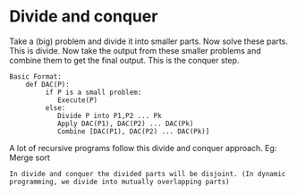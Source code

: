 # Divide and conquer

Take a (big) problem and divide it into smaller parts. Now solve these parts. This is divide. Now take the output from these smaller problems and combine them to get the final output. This is the conquer step.
```
Basic Format:
    def DAC(P):
         if P is a small problem:
	        Execute(P)
         else:
	        Divide P into P1,P2 ... Pk
	        Apply DAC(P1), DAC(P2) ... DAC(Pk)
	        Combine [DAC(P1), DAC(P2) ... DAC(Pk)]
```

A lot of recursive programs follow this divide and conquer approach.
Eg: Merge sort


`In divide and conquer the divided parts will be disjoint. (In dynamic programming, we divide into mutually overlapping parts)`
